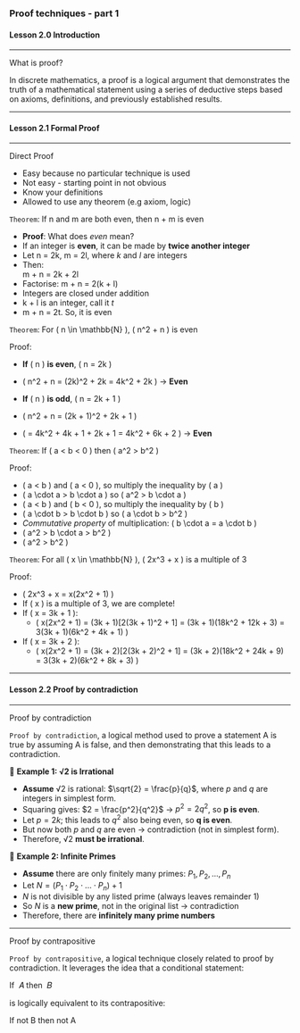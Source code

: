 ### Proof techniques - part 1

#### Lesson 2.0 Introduction

---

What is proof?

In discrete mathematics, a proof is a logical argument that demonstrates the truth of a mathematical statement using a series of deductive steps based on axioms, definitions, and previously established results.

---

#### Lesson 2.1 Formal Proof

---

Direct Proof

- Easy because no particular technique is used
- Not easy - starting point in not obvious
- Know your definitions
- Allowed to use any theorem (e.g axiom, logic)

`Theorem`: If n and m are both even, then n + m is even

- **Proof**: What does _even_ mean?
- If an integer is **even**, it can be made by **twice another integer**
- Let n = 2k, m = 2l, where _k_ and _l_ are integers
- Then:  
  m + n = 2k + 2l
- Factorise: m + n = 2(k + l)
- Integers are closed under addition
- k + l is an integer, call it _t_
- m + n = 2t. So, it is even

`Theorem`: For \( n \in \mathbb{N} \), \( n^2 + n \) is even

Proof:

- **If** \( n \) **is even**, \( n = 2k \)
- \( n^2 + n = (2k)^2 + 2k = 4k^2 + 2k \) → **Even**

- **If** \( n \) **is odd**, \( n = 2k + 1 \)
- \( n^2 + n = (2k + 1)^2 + 2k + 1 \)
- \( = 4k^2 + 4k + 1 + 2k + 1 = 4k^2 + 6k + 2 \) → **Even**

`Theorem`: If \( a < b < 0 \) then \( a^2 > b^2 \)

Proof:

- \( a < b \) and \( a < 0 \), so multiply the inequality by \( a \)
- \( a \cdot a > b \cdot a \) so \( a^2 > b \cdot a \)
- \( a < b \) and \( b < 0 \), so multiply the inequality by \( b \)
- \( a \cdot b > b \cdot b \) so \( a \cdot b > b^2 \)
- _Commutative property_ of multiplication: \( b \cdot a = a \cdot b \)
- \( a^2 > b \cdot a > b^2 \)
- \( a^2 > b^2 \)

`Theorem`: For all \( x \in \mathbb{N} \), \( 2x^3 + x \) is a multiple of 3

Proof:

- \( 2x^3 + x = x(2x^2 + 1) \)
- If \( x \) is a multiple of 3, we are complete!
- If \( x = 3k + 1 \):
  - \( x(2x^2 + 1) = (3k + 1)[2(3k + 1)^2 + 1] = (3k + 1)(18k^2 + 12k + 3) = 3(3k + 1)(6k^2 + 4k + 1) \)
- If \( x = 3k + 2 \):
  - \( x(2x^2 + 1) = (3k + 2)[2(3k + 2)^2 + 1] = (3k + 2)(18k^2 + 24k + 9) = 3(3k + 2)(6k^2 + 8k + 3) \)

---

#### Lesson 2.2 Proof by contradiction

---

Proof by contradiction

`Proof by contradiction`, a logical method used to prove a statement A is true by assuming A is false, and then demonstrating that this leads to a contradiction.

🔸 **Example 1: √2 is Irrational**

- **Assume** √2 is rational: $\sqrt{2} = \frac{p}{q}$, where $p$ and $q$ are integers in simplest form.
- Squaring gives: $2 = \frac{p^2}{q^2}$ → $p^2 = 2q^2$, so **p is even**.
- Let $p = 2k$; this leads to $q^2$ also being even, so **q is even**.
- But now both $p$ and $q$ are even → contradiction (not in simplest form).
- Therefore, √2 **must be irrational**.

🔸 **Example 2: Infinite Primes**

- **Assume** there are only finitely many primes: $P_1, P_2, ..., P_n$
- Let $N = (P_1 \cdot P_2 \cdot ... \cdot P_n) + 1$
- $N$ is not divisible by any listed prime (always leaves remainder 1)
- So $N$ is a **new prime**, not in the original list → contradiction
- Therefore, there are **infinitely many prime numbers**

---

Proof by contrapositive

`Proof by contrapositive`, a logical technique closely related to proof by contradiction. It leverages the idea that a conditional statement:

If  𝐴 then  𝐵

is logically equivalent to its contrapositive:

If not B then not A
